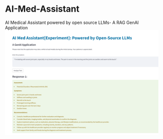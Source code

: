 # AI-Med-Assistant
AI Medical Assistant powered by open source LLMs- A RAG GenAI Application
![Ai Med Chatbot](ai-med-pic.png)


